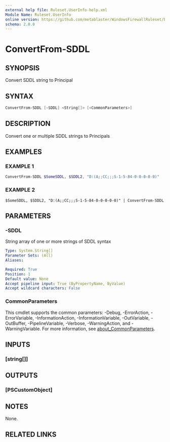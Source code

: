 ```yaml
---
external help file: Ruleset.UserInfo-help.xml
Module Name: Ruleset.UserInfo
online version: https://github.com/metablaster/WindowsFirewallRuleset/blob/master/Modules/Ruleset.UserInfo/Help/en-US/ConvertFrom-SDDL.md
schema: 2.0.0
---
```


# ConvertFrom-SDDL

## SYNOPSIS

Convert SDDL string to Principal

## SYNTAX

```powershell
ConvertFrom-SDDL [-SDDL] <String[]> [<CommonParameters>]
```

## DESCRIPTION

Convert one or multiple SDDL strings to Principals

## EXAMPLES

### EXAMPLE 1

```powershell
ConvertFrom-SDDL $SomeSDDL, $SDDL2, "D:(A;;CC;;;S-1-5-84-0-0-0-0-0)"
```

### EXAMPLE 2

```
$SomeSDDL, $SDDL2, "D:(A;;CC;;;S-1-5-84-0-0-0-0-0)" | ConvertFrom-SDDL
```

## PARAMETERS

### -SDDL

String array of one or more strings of SDDL syntax

```yaml
Type: System.String[]
Parameter Sets: (All)
Aliases:

Required: True
Position: 1
Default value: None
Accept pipeline input: True (ByPropertyName, ByValue)
Accept wildcard characters: False
```

### CommonParameters

This cmdlet supports the common parameters: -Debug, -ErrorAction, -ErrorVariable, -InformationAction, -InformationVariable, -OutVariable, -OutBuffer, -PipelineVariable, -Verbose, -WarningAction, and -WarningVariable. For more information, see [about_CommonParameters](http://go.microsoft.com/fwlink/?LinkID=113216).

## INPUTS

### [string[]]

## OUTPUTS

### [PSCustomObject]

## NOTES

None.

## RELATED LINKS
